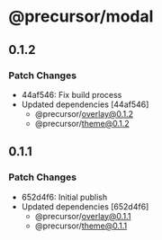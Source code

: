 # @precursor/modal

## 0.1.2

### Patch Changes

-   44af546: Fix build process
-   Updated dependencies [44af546]
    -   @precursor/overlay@0.1.2
    -   @precursor/theme@0.1.2

## 0.1.1

### Patch Changes

-   652d4f6: Initial publish
-   Updated dependencies [652d4f6]
    -   @precursor/overlay@0.1.1
    -   @precursor/theme@0.1.1
